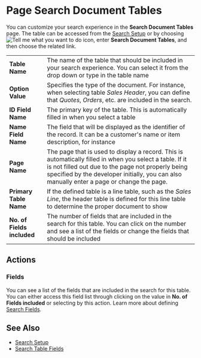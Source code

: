 # Page Search Document Tables

You can customize your search experience in the **Search Document Tables** page. The table can be accessed from the [Search Setup](search-setup.md) or by choosing ![Tell me what you want to do](/images/magnifying-glass.gif) icon, enter **Search Document Tables**, and then choose the related link.

|                            |                                                                                                                              |
|----------------------------|------------------------------------------------------------------------------------------------------------------------------|
| **Table Name**             | The name of the table that should be included in your search experience. You can select it from the drop down or type in the table name |
| **Option Value**           | Specifies the type of the document. For instance, when selecting table *Sales Header*, you can define that *Quotes*, *Orders*, etc. are included in the search. |
| **ID Field Name**          | The primary key of the table. This is automatically filled in when you select a table                                        |
| **Name Field Name**        | The field that will be displayed as the identifier of the record. It can be a customer's name or item description, for instance |
| **Page Name**              | The page that is used to display a record. This is automatically filled in when you select a table. If it is not filled out due to the page not properly being specified by the developer initially, you can also manually enter a page or change the page. |
| **Primary Table Name**     | If the defined table is a line table, such as the *Sales Line*, the header table is defined for this line table to determine the proper document to show |
| **No. of Fields included** | The number of fields that are included in the search for this table. You can click on the number and see a list of the fields or change the fields that should be included |

## Actions


### Fields

You can see a list of the fields that are included in the search for this table. You can either access this field list through clicking on the value in **No. of Fields included** or selecting by this action. Learn more about defining [Search Fields](page-search-fields.md).

## See Also

- [Search Setup](search-setup.md)
- [Search Table Fields](page-search-fields.md)
